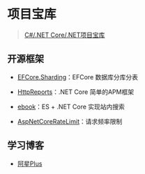 # 项目宝库

> [C#/.NET Core/.NET项目宝库](https://github.com/dotnettreasury)

## 开源框架

- [EFCore.Sharding](https://github.com/coldairarrow/efcore.sharding)：EFCore 数据库分库分表

- [HttpReports](https://github.com/springleee/httpreports)：.NET Core 简单的APM框架

- [ebook](https://github.com/mladjo97/ebook)：ES + .NET Core 实现站内搜索

- [AspNetCoreRateLimit](https://github.com/stefanprodan/AspNetCoreRateLimit)：请求频率限制

## 学习博客

- [阿星Plus](https://github.com/Meowv/Blog)
